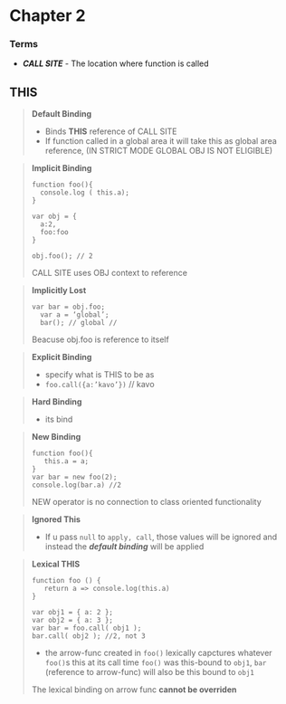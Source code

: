 # Chapter 2  
### Terms  
  - ***CALL SITE*** - The location where function is called

## THIS  
> **Default Binding**  
>  * Binds **THIS** reference of CALL SITE  
>  * If function called in a global area it will take this as global area reference, (IN STRICT MODE GLOBAL OBJ IS NOT ELIGIBLE)  


>  **Implicit Binding**  
> ```
>function foo(){
>   console.log ( this.a);
>}
>
>var obj = {
>	a:2, 
>	foo:foo
>}
>
>obj.foo(); // 2
>```
>CALL SITE uses OBJ context to reference


> **Implicitly Lost**
> ```
>var bar = obj.foo;
>	var a = ‘global’;
>	bar(); // global // 
>```
>Beacuse obj.foo is reference to itself


> **Explicit Binding**
> * specify what is THIS to be as
> * `foo.call({a:’kavo’})` // kavo


> **Hard Binding**
> * its bind


> **New Binding**  
>```
>function foo(){
>    this.a = a;
>}
>var bar = new foo(2);
>console.log(bar.a) //2
> ```
> NEW  operator is no connection to class oriented functionality


> **Ignored This**
> * If u pass `null` to `apply, call`, those values will be ignored and instead the ***default binding*** will be applied


> **Lexical THIS**
> ```
>function foo () {
>    return a => console.log(this.a)
>}
>
> var obj1 = { a: 2 };
> var obj2 = { a: 3 };
> var bar = foo.call( obj1 );
> bar.call( obj2 ); //2, not 3
> ```
>
> * the arrow-func created in `foo()` lexically capctures whatever `foo()`s this at its call time `foo()` was this-bound to `obj1`, `bar` (reference to arrow-func) will also be this bound to `obj1`  
>
>The lexical binding on arrow func **cannot be overriden**



